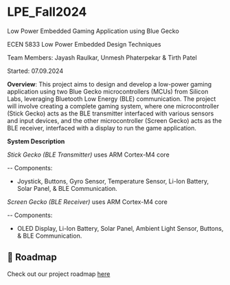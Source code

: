# LPE_Fall2024

Low Power Embedded Gaming Application using Blue Gecko

ECEN 5833 Low Power Embedded Design Techniques

Team Members: Jayash Raulkar, Unmesh Phaterpekar & Tirth Patel

Started: 07.09.2024

**Overview**:
This project aims to design and develop a low-power gaming application using two Blue Gecko microcontrollers (MCUs) from Silicon Labs, leveraging Bluetooth Low Energy (BLE) communication. The project will involve creating a complete gaming system, where one microcontroller (Stick Gecko) acts as the BLE transmitter interfaced with various sensors and input devices, and the other microcontroller (Screen Gecko) acts as the BLE receiver, interfaced with a display to run the game application.

**System Description**

*Stick Gecko (BLE Transmitter)* uses ARM Cortex-M4 core

-- Components:

- Joystick, Buttons, Gyro Sensor, Temperature Sensor, Li-Ion Battery, Solar Panel, & BLE Communication.


*Screen Gecko (BLE Receiver)* uses ARM Cortex-M4 core

-- Components:

- OLED Display, Li-Ion Battery, Solar Panel, Ambient Light Sensor, Buttons, & BLE Communication.

## 🚀 Roadmap

Check out our project roadmap [here](https://github.com/users/unph4914/projects/2/views/1)

